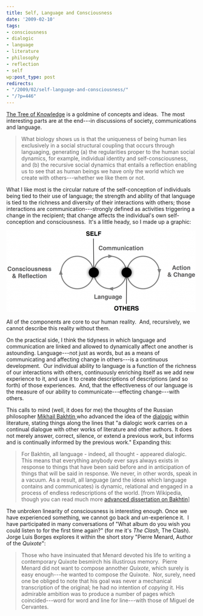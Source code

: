 ```yaml
---
title: Self, Language and Consciousness
date: '2009-02-10'
tags:
- consciousness
- dialogic
- language
- literature
- philosophy
- reflection
- self
wp:post_type: post
redirects:
- "/2009/02/self-language-and-consciousness/"
- "/?p=446"
---
```


[The Tree of Knowledge](http://www.amazon.com/Tree-Knowledge-Humberto-R-Maturana/dp/0877736421?tag=particculturf-20) is a goldmine of concepts and ideas.  The most interesting parts are at the end---in discussions of society, communications and language.

>

> What biology shows us is that the uniqueness of being human lies exclusively in a social structural coupling that occurs through languaging, generating (a) the regularities proper to the human social dynamics, for example, individual identity and self-consciousness, and (b) the recursive social dynamics that entails a reflection enabling us to see that as human beings we have only the world which we create with others---whether we like them or not.

What I like most is the circular nature of the self-conception of individuals being tied to their use of language; the strength and ability of that language is tied to the richness and diversity of their interactions with others; those interactions are communication---strongly defined as activities triggering a change in the recipient; that change affects the individual's own self-conception and consciousness.  It's a little heady, so I made up a graphic:

![Self, Language and Communication](2009-02-10-Self-Language-and-Consciousness/language-self-communication-500x215.png "Self, Language and Communication")

All of the components are core to our human reality.  And, recursively, we cannot describe this reality without them.

On the practical side, I think the tidyness in which language and communication are linked and allowed to dynamically affect one another is astounding. Language---not just as words, but as a means of communicating and affecting change in others---is a continuous development.  Our individual ability to language is a function of the richness of our interactions with others, continuously enriching itself as we add new experience to it, and use it to create descriptions of descriptions (and so forth) of those experiences.  And, that the effectiveness of our language is the measure of our ability to communicate---effecting change---with others.

This calls to mind (well, it does for me) the thoughts of the Russian philosopher [Mikhail Bakhtin ](http://en.wikipedia.org/wiki/Bakhtin)who advanced the idea of the [dialogic](http://en.wikipedia.org/wiki/Dialogic) within literature, stating things along the lines that "a dialogic work carries on a continual dialogue with other works of literature and other authors. It does not merely answer, correct, silence, or extend a previous work, but informs and is continually informed by the previous work." Expanding this:

>

> For Bakhtin, all language - indeed, all thought - appeared dialogic. This means that everything anybody ever says always exists in response to things that have been said before and in anticipation of things that will be said in response. We never, in other words, speak in a vacuum. As a result, all language (and the ideas which language contains and communicates) is dynamic, relational and engaged in a process of endless redescriptions of the world. [from Wikipedia, though you can read much more [advanced dissertation on Bakhtin](http://www.public.iastate.edu/~honeyl/bakhtin/thesis.html)]

The unbroken linearity of consciousness is interesting enough. Once we have experienced something, we cannot go back and _un_-experience it.  I have participated in many conversations of "What album do you wish you could listen to for the first time again?" (for me it's _The Clash,_ The Clash). Jorge Luis Borges explores it within the short story "Pierre Menard, Author of the _Quixote_":

>

> Those who have insinuated that Menard devoted his life to writing a contemporary Quixote besmirch his illustirous memory.  Pierre Menard did not want to compose annother _Quixote_, which surely is easy enough---he wanted to compose _the_ Quixote.  Nor, surely, need one be obliged to note that his goal was never a mechanical transcription of the original; he had no intention of _copying_ it. His admirable ambition was to produce a number of pages which coincided---word for word and line for line---with those of Miguel de Cervantes.
